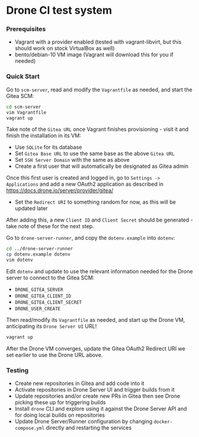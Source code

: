 # Drone CI test system

### Prerequisites

- Vagrant with a provider enabled (tested with vagrant-libvirt, but this should work on stock VirtualBox as well)
- bento/debian-10 VM image (Vagrant will download this for you if needed)

### Quick Start

Go to `scm-server`, read and modify the `Vagrantfile` as needed, and start the Gitea SCM:

```sh
cd scm-server
vim Vagrantfile
vagrant up
```

Take note of the `Gitea URL` once Vagrant finishes provisioning - visit it and finish the installation in its VM:

- Use `SQLite` for its database
- Set `Gitea Base URL` to use the same base as the above `Gitea URL`
- Set `SSH Server Domain` with the same as above
- Create a first user that will automatically be designated as Gitea admin

Once this first user is created and logged in, go to `Settings -> Applications` and add a new OAuth2 application as described in https://docs.drone.io/server/provider/gitea/

- Set the `Redirect URI` to something random for now, as this will be updated later

After adding this, a new `Client ID` and `Client Secret` should be generated - take note of these for the next step.

Go to `drone-server-runner`, and copy the `dotenv.example` into `dotenv`:

```sh
cd ../drone-server-runner
cp dotenv.example dotenv
vim dotenv
```

Edit `dotenv` and update to use the relevant information needed for the Drone server to connect to the Gitea SCM:

- `DRONE_GITEA_SERVER`
- `DRONE_GITEA_CLIENT_ID`
- `DRONE_GITEA_CLIENT_SECRET`
- `DRONE_USER_CREATE`

Then read/modify its `Vagrantfile` as needed, and start up the Drone VM, anticipating its `Drone Server UI` URL!

```sh
vagrant up
```

After the Drone VM converges, update the Gitea OAuth2 Redirect URI we set earlier to use the Drone URL above.

### Testing

- Create new repositories in Gitea and add code into it
- Activate repositories in Drone Server UI and trigger builds from it
- Update repositories and/or create new PRs in Gitea then see Drone picking these up for triggering builds
- Install `drone` CLI and explore using it against the Drone Server API and for doing local builds on repositories
- Update Drone Server/Runner configuration by changing `docker-compose.yml` directly and restarting the services
